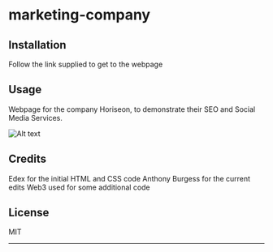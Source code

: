 # marketing-company

## Installation

Follow the link supplied to get to the webpage

## Usage 

Webpage for the company Horiseon, to demonstrate their SEO and Social Media Services. 

![Alt text](assets/images/horiseon-webpage.png "Horison Webpage Demo")

## Credits

Edex for the initial HTML and CSS code
Anthony Burgess for the current edits
Web3 used for some additional code

## License

MIT

---